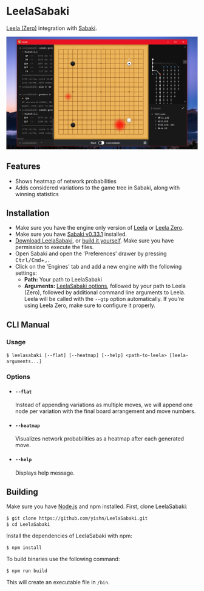 # LeelaSabaki

[Leela (Zero)](https://www.sjeng.org/leela.html) integration with [Sabaki](http://sabaki.yichuanshen.de).

![Screenshot](./screenshot.png)

## Features

- Shows heatmap of network probabilities
- Adds considered variations to the game tree in Sabaki, along with winning statistics

## Installation

- Make sure you have the engine only version of [Leela](https://www.sjeng.org/leela.html) or [Leela Zero](https://github.com/gcp/leela-zero).
- Make sure you have [Sabaki v0.33.1](https://github.com/yishn/Sabaki/releases/tag/v0.33.1) installed.
- [Download LeelaSabaki](https://github.com/yishn/LeelaSabaki/releases), or [build it yourself](#building). Make sure you have permission to execute the files.
- Open Sabaki and open the 'Preferences' drawer by pressing <kbd>Ctrl/Cmd</kbd>+<kbd>,</kbd>.
- Click on the 'Engines' tab and add a new engine with the following settings:
	- **Path:** Your path to LeelaSabaki
	- **Arguments:** [LeelaSabaki options](#options), followed by your path to Leela (Zero), followed by additional command line arguments to Leela. Leela will be called with the `--gtp` option automatically. If you're using Leela Zero, make sure to configure it properly.

## CLI Manual

### Usage

~~~
$ leelasabaki [--flat] [--heatmap] [--help] <path-to-leela> [leela-arguments...]
~~~

### Options

- #### `--flat`

  Instead of appending variations as multiple moves, we will append one node per variation with the final board arrangement and move numbers.

- #### `--heatmap`

  Visualizes network probabilities as a heatmap after each generated move.

- #### `--help`

  Displays help message.

## Building

Make sure you have [Node.js](https://nodejs.org/) and npm installed. First, clone LeelaSabaki:

~~~
$ git clone https://github.com/yishn/LeelaSabaki.git
$ cd LeelaSabaki
~~~

Install the dependencies of LeelaSabaki with npm:

~~~
$ npm install
~~~

To build binaries use the following command:

~~~
$ npm run build
~~~

This will create an executable file in `/bin`.
